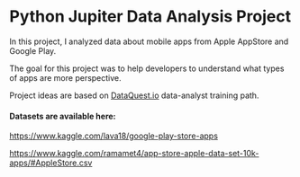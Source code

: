 # Python Jupiter Data Analysis Project

In this project, I analyzed data about mobile apps from Apple AppStore and Google Play. 

The goal for this project was to help developers to understand what types of apps are more perspective.

Project ideas are based on  [DataQuest.io](https://www.dataquest.io/path/data-analyst/) data-analyst training path.



#### Datasets are available here: 
https://www.kaggle.com/lava18/google-play-store-apps

https://www.kaggle.com/ramamet4/app-store-apple-data-set-10k-apps/#AppleStore.csv


